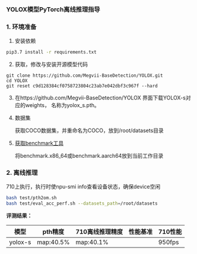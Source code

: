 ###  YOLOX模型PyTorch离线推理指导

### 1. 环境准备

1. 安装依赖

```bash
pip3.7 install -r requirements.txt
```

2. 获取，修改与安装开源模型代码

```
git clone https://github.com/Megvii-BaseDetection/YOLOX.git
cd YOLOX
git reset c9d128384cf0758723804c23ab7e042dbf3c967f --hard
```

3. 在https://github.com/Megvii-BaseDetection/YOLOX 界面下载YOLOX-s对应的weights， 名称为yolox_s.pth。

4. 数据集

   获取COCO数据集，并重命名为COCO，放到/root/datasets目录

5. [获取benchmark工具](https://gitee.com/ascend/cann-benchmark/tree/master/infer)

   将benchmark.x86_64或benchmark.aarch64放到当前工作目录

### 2. 离线推理

710上执行，执行时使npu-smi info查看设备状态，确保device空闲

```bash
bash test/pth2om.sh  
bash test/eval_acc_perf.sh --datasets_path=/root/datasets  
```

**评测结果：**

| 模型        | pth精度   | 710离线推理精度 | 性能基准  | 710性能 |
| ----------- | --------- | --------------- | --------- | ------- |
| yolox-s | map:40.5% | map:40.1%    |          | 950fps  |



